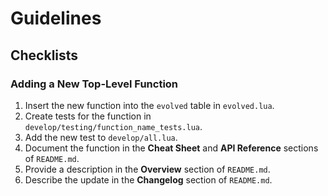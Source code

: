 # Guidelines

## Checklists

### Adding a New Top-Level Function
1. Insert the new function into the `evolved` table in `evolved.lua`.
2. Create tests for the function in `develop/testing/function_name_tests.lua`.
3. Add the new test to `develop/all.lua`.
4. Document the function in the **Cheat Sheet** and **API Reference** sections of `README.md`.
5. Provide a description in the **Overview** section of `README.md`.
6. Describe the update in the **Changelog** section of `README.md`.
